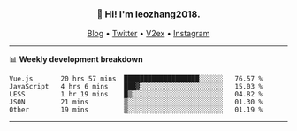 <h3 align="center">👋 Hi! I'm leozhang2018.</h3>
<p align="center">
  <a href="https://code.leozhang2018.me">Blog</a> •
  <a href="https://twitter.com/leozhang2018">Twitter</a> •
  <a href="https://www.v2ex.com/member/leozhang">V2ex</a> •
  <a href="https://www.instagram.com/leozhanghere">Instagram</a>
</p>

-------

📊 **Weekly development breakdown**
<!--START_SECTION:waka-->
```text
Vue.js       20 hrs 57 mins  ███████████████████░░░░░░   76.57 % 
JavaScript   4 hrs 6 mins    ███▓░░░░░░░░░░░░░░░░░░░░░   15.03 % 
LESS         1 hr 19 mins    █▒░░░░░░░░░░░░░░░░░░░░░░░   04.82 % 
JSON         21 mins         ▒░░░░░░░░░░░░░░░░░░░░░░░░   01.30 % 
Other        19 mins         ▒░░░░░░░░░░░░░░░░░░░░░░░░   01.19 % 
```
<!--END_SECTION:waka-->
-------
